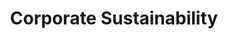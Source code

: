 ---
type: "module"
title: "Corporate Sustainability"
description: ""
banner: "images/exoscale-icon.png"
weight: 1
tags: [sustainability, cloud]
level: "beginner"
categories: [exoscale,kubernetes]
---